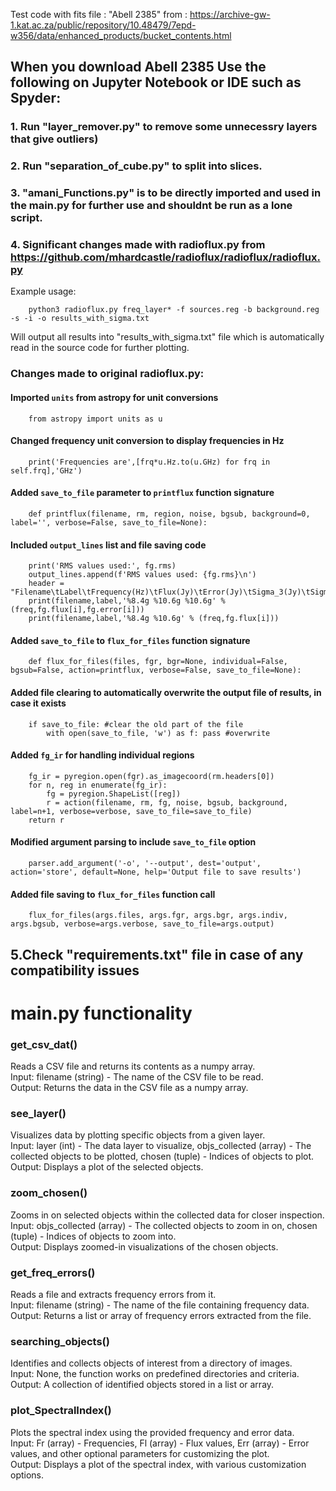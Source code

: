 Test code with fits file : "Abell 2385" from : https://archive-gw-1.kat.ac.za/public/repository/10.48479/7epd-w356/data/enhanced_products/bucket_contents.html

## When you download Abell 2385 Use the following on Jupyter Notebook or IDE such as Spyder:
### 1. Run "layer_remover.py" to remove some unnecessry layers that give outliers)
### 2. Run "separation_of_cube.py" to split into slices.
### 3. "amani_Functions.py" is to be directly imported and used in the main.py for further use and shouldnt be run as a lone script.

### 4. Significant changes made with radioflux.py from https://github.com/mhardcastle/radioflux/radioflux/radioflux.py

Example usage:

        python3 radioflux.py freq_layer* -f sources.reg -b background.reg -s -i -o results_with_sigma.txt

Will output all results into "results_with_sigma.txt" file which is automatically read in the source code for further plotting.

### Changes made to original radioflux.py:

#### Imported `units` from astropy for unit conversions
        from astropy import units as u

#### Changed frequency unit conversion to display frequencies in Hz
        print('Frequencies are',[frq*u.Hz.to(u.GHz) for frq in self.frq],'GHz')

#### Added `save_to_file` parameter to `printflux` function signature
        def printflux(filename, rm, region, noise, bgsub, background=0, label='', verbose=False, save_to_file=None):

#### Included `output_lines` list and file saving code
        print('RMS values used:', fg.rms)
        output_lines.append(f'RMS values used: {fg.rms}\n')
        header = "Filename\tLabel\tFrequency(Hz)\tFlux(Jy)\tError(Jy)\tSigma_3(Jy)\tSigma_5(Jy)\n"
        print(filename,label,'%8.4g %10.6g %10.6g' % (freq,fg.flux[i],fg.error[i]))
        print(filename,label,'%8.4g %10.6g' % (freq,fg.flux[i]))

 #### Added `save_to_file` to `flux_for_files` function signature
        def flux_for_files(files, fgr, bgr=None, individual=False, bgsub=False, action=printflux, verbose=False, save_to_file=None):

#### Added file clearing to automatically overwrite the output file of results, in case it exists
        if save_to_file: #clear the old part of the file
            with open(save_to_file, 'w') as f: pass #overwrite

#### Added `fg_ir` for handling individual regions
        fg_ir = pyregion.open(fgr).as_imagecoord(rm.headers[0])
        for n, reg in enumerate(fg_ir):
            fg = pyregion.ShapeList([reg])
            r = action(filename, rm, fg, noise, bgsub, background, label=n+1, verbose=verbose, save_to_file=save_to_file)
        return r

#### Modified argument parsing to include `save_to_file` option
        parser.add_argument('-o', '--output', dest='output', action='store', default=None, help='Output file to save results')

#### Added file saving to `flux_for_files` function call
        flux_for_files(args.files, args.fgr, args.bgr, args.indiv, args.bgsub, verbose=args.verbose, save_to_file=args.output)

## 5.Check "requirements.txt" file in case of any compatibility issues

# main.py functionality

### get_csv_dat()
Reads a CSV file and returns its contents as a numpy array.\
Input: filename (string) - The name of the CSV file to be read.\
Output: Returns the data in the CSV file as a numpy array.

### see_layer()
Visualizes data by plotting specific objects from a given layer.\
Input: layer (int) - The data layer to visualize, objs_collected (array) - The collected objects to be plotted, chosen (tuple) - Indices of objects to plot. \
Output: Displays a plot of the selected objects.

### zoom_chosen()
Zooms in on selected objects within the collected data for closer inspection. \
Input: objs_collected (array) - The collected objects to zoom in on, chosen (tuple) - Indices of objects to zoom into. \
Output: Displays zoomed-in visualizations of the chosen objects.

### get_freq_errors()
Reads a file and extracts frequency errors from it.\
Input: filename (string) - The name of the file containing frequency data.\
Output: Returns a list or array of frequency errors extracted from the file.

### searching_objects()
Identifies and collects objects of interest from a directory of images.\
Input: None, the function works on predefined directories and criteria.\
Output: A collection of identified objects stored in a list or array.

### plot_SpectralIndex()
Plots the spectral index using the provided frequency and error data.\
Input: Fr (array) - Frequencies, Fl (array) - Flux values, Err (array) - Error values, and other optional parameters for customizing the plot. \
Output: Displays a plot of the spectral index, with various customization options.
